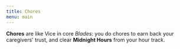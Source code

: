 ```yaml
---
title: Chores
menu: main
---
```


**Chores** are like Vice in core _Blades_: you do chores to earn back your
caregivers' trust, and clear **Midnight Hours** from your hour track.
